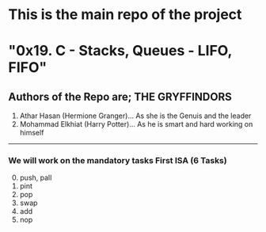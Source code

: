 # This is the main repo of the project
# "0x19. C - Stacks, Queues - LIFO, FIFO"
## Authors of the Repo are; THE GRYFFINDORS
1. Athar Hasan (Hermione Granger)... As she is the Genuis and the leader
2. Mohammad Elkhiat (Harry Potter)... As he is smart and hard working on himself
---
### We will work on the mandatory tasks First ISA (6 Tasks)

0. push, pall
1. pint
2. pop
3. swap
4. add
5. nop

